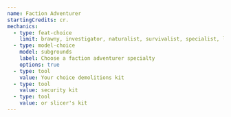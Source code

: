 ```yaml
---
name: Faction Adventurer
startingCredits: cr.
mechanics:
  - type: feat-choice
    limit: brawny, investigator, naturalist, survivalist, specialist, linguist, alert, athlete
  - type: model-choice
    model: subgrounds
    label: Choose a faction adventurer specialty
    options: true
  - type: tool
    value: Your choice demolitions kit
  - type: tool
    value: security kit
  - type: tool
    value: or slicer's kit
---
```

